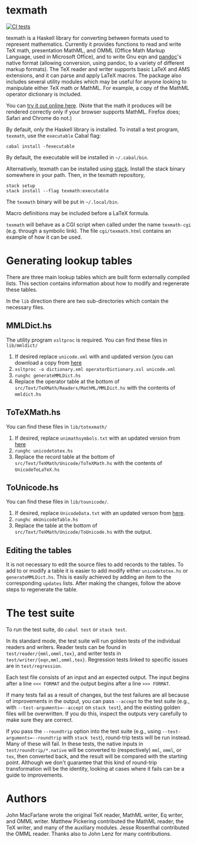 # texmath

[![CI
tests](https://github.com/jgm/texmath/workflows/CI%20tests/badge.svg)](https://github.com/jgm/texmath/actions)

texmath is a Haskell library for converting between formats used to
represent mathematics.  Currently it provides functions to read and
write TeX math, presentation MathML, and OMML (Office Math Markup
Language, used in Microsoft Office), and to write Gnu eqn and
[pandoc]'s native format (allowing conversion, using pandoc, to
a variety of different markup formats).  The TeX reader and
writer supports basic LaTeX and AMS extensions, and it can parse
and apply LaTeX macros.  The package also includes several
utility modules which may be useful for anyone looking to
manipulate either TeX math or MathML.  For example, a copy of
the MathML operator dictionary is included.

[pandoc]: http://github.com/jgm/pandoc

You can [try it out online here](http://johnmacfarlane.net/texmath.html).
(Note that the math it produces will be rendered correctly only
if your browser supports MathML. Firefox does; Safari and Chrome do not.)

By default, only the Haskell library is installed.  To install a
test program, `texmath`, use the `executable` Cabal flag:

    cabal install -fexecutable

By default, the executable will be installed in `~/.cabal/bin`.

Alternatively, texmath can be installed using
[stack](https://github.com/commercialhaskell/stack).  Install
the stack binary somewhere in your path.  Then, in the texmath
repository,

    stack setup
    stack install --flag texmath:executable

The `texmath` binary will be put in `~/.local/bin`.

Macro definitions may be included before a LaTeX formula.

`texmath` will behave as a CGI script when called under the name
`texmath-cgi` (e.g. through a symbolic link).
The file `cgi/texmath.html` contains an example of how it can
be used.

# Generating lookup tables

There are three main lookup tables which are built form externally compiled lists.
This section contains information about how to modify and regenerate these tables.

In the `lib` direction there are two sub-directories which contain the
necessary files.

## MMLDict.hs

The utility program `xsltproc` is required.
You can find these files in `lib/mmldict/`

  1. If desired replace `unicode.xml` with and updated version (you can download a copy from [here](http://www.w3.org/TR/xml-entity-names/#source)
  2. `xsltproc -o dictionary.xml operatorDictionary.xsl unicode.xml`
  3. `runghc generateMMLDict.hs`
  4. Replace the operator table at the bottom of `src/Text/TeXMath/Readers/MathML/MMLDict.hs` with the contents of `mmldict.hs`

## ToTeXMath.hs

You can find these files in `lib/totexmath/`

  1. If desired, replace `unimathsymbols.txt` with an updated version from [here](http://milde.users.sourceforge.net/LUCR/Math/)
  2. `runghc unicodetotex.hs`
  3. Replace the record table at the bottom of `src/Text/TeXMath/Unicode/ToTeXMath.hs` with the contents of `UnicodeToLaTeX.hs`

## ToUnicode.hs

You can find these files in `lib/tounicode/`.

  1. If desired, replace `UnicodeData.txt` with an updated verson from
     [here](ftp://ftp.unicode.org/Public/UNIDATA/UnicodeData.txt).
  2. `runghc mkUnicodeTable.hs`
  3. Replace the table at the bottom of
     `src/Text/TeXMath/Unicode/ToUnicode.hs` with the output.

## Editing the tables

It is not necessary to edit the source files to add records to
the tables.  To add to or modify a table it is easier to add
modify either `unicodetotex.hs` or `generateMMLDict.hs`. This is
easily achieved by adding an item to the corresponding `updates`
lists. After making the changes, follow the above steps to
regenerate the table.

# The test suite

To run the test suite, do `cabal test` or `stack test`.

In its standard mode, the test suite will run golden tests of
the individual readers and writers.  Reader tests can be found
in `test/reader/{mml,omml,tex}`, and writer tests in
`test/writer/{eqn,mml,omml,tex}`.  Regression tests linked
to specific issues are in `test/regression`.

Each test file consists of an input and an expected output.
The input begins after a line `<<< FORMAT` and the output
begins after a line `>>> FORMAT`.

If many tests fail as a result of changes, but the test
failures are all because of improvements in the output,
you can pass `--accept` to the test suite (e.g., with
`--test-arguments=--accept` on `stack test`), and the existing
golden files will be overwritten.  If you do this, inspect
the outputs very carefully to make sure they are correct.

If you pass the `--roundtrip` option into the test suite
(e.g., using `--test-arguments=--roundtrip` with `stack test`),
round-trip tests will be run instead.  Many of these will
fail. In these tests, the native inputs in `test/roundtrip/*.native`
will be converted to (respectively) `mml`, `omml`, or `tex`,
then converted back, and the result will be compared with the
starting point.  Although we don't guarantee that this kind
of round-trip transformation will be the identity, looking
at cases where it fails can be a guide to improvements.

# Authors

John MacFarlane wrote the original TeX reader, MathML writer, Eq
writer, and OMML writer.  Matthew Pickering contributed the
MathML reader, the TeX writer, and many of the auxiliary
modules.  Jesse Rosenthal contributed the OMML reader.  Thanks
also to John Lenz for many contributions.
